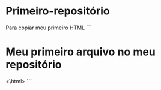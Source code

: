 # Primeiro-repositório

Para copiar meu primeiro HTML
´´´
<html>
        <h1> Meu primeiro arquivo no meu repositório</h1>
<\html>
´´´
